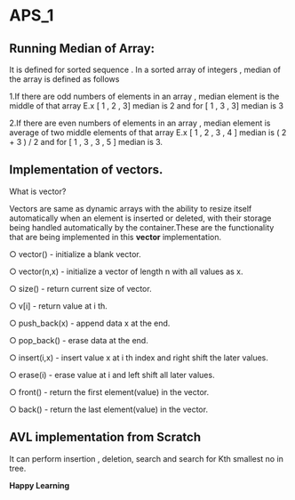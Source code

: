 APS_1
===
Running Median of Array:
---
It is defined for sorted sequence . In a sorted array of integers , median of the array is defined
as follows

1.If there are odd numbers of elements in an array , median element is the middle of that
array E.x [ 1 , 2 , 3] median is 2 and for [ 1 , 3 , 3] median is 3

2.If there are even numbers of elements in an array , median element is average of two middle elements of that array E.x [ 1 , 2 , 3 , 4 ] median is ( 2 + 3 ) / 2 and for [ 1 , 3 , 3 , 5 ] median is 3.


Implementation of vectors.
---
What is vector?

Vectors are same as dynamic arrays with the ability to resize itself automatically when
an element is inserted or deleted, with their storage being handled automatically by the
container.These are the functionality that are being implemented in this **vector** implementation.

○ vector() - initialize a blank vector.

○ vector(n,x) - initialize a vector of length n with all values as x.

○ size() - return current size of vector.

○ v[i] - return value at i th.

○ push_back(x) - append data x at the end.

○ pop_back() - erase data at the end.

○ insert(i,x) - insert value x at i th index and right shift the later values.

○ erase(i) - erase value at i and left shift all later values.

○ front() - return the first element(value) in the vector.

○ back() - return the last element(value) in the vector.



## AVL implementation from Scratch

It can perform insertion , deletion, search and search for Kth smallest no in tree.

**Happy Learning**

